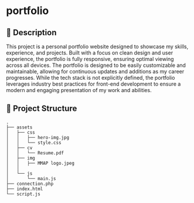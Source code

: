 # portfolio



## 📝 Description

This project is a personal portfolio website designed to showcase my skills, experience, and projects. Built with a focus on clean design and user experience, the portfolio is fully responsive, ensuring optimal viewing across all devices. The portfolio is designed to be easily customizable and maintainable, allowing for continuous updates and additions as my career progresses. While the tech stack is not explicitly defined, the portfolio leverages industry best practices for front-end development to ensure a modern and engaging presentation of my work and abilities.

## 📁 Project Structure

```
.
├── assets
│   ├── css
│   │   ├── hero-img.jpg
│   │   └── style.css
│   ├── cv
│   │   └── Resume.pdf
│   ├── img
│   │   ├── MMAP logo.jpeg
│   │ 
│   └── js
│       └── main.js
├── connection.php
├── index.html
└── script.js
```

